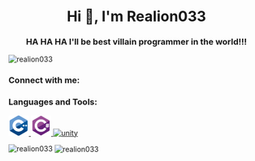 <h1 align="center">Hi 👋, I'm Realion033</h1>
<h3 align="center">HA HA HA I'll be best villain programmer in the world!!!</h3>

<p align="left"> <img src="https://komarev.com/ghpvc/?username=realion033&label=Profile%20views&color=0e75b6&style=flat" alt="realion033" /> </p>

<h3 align="left">Connect with me:</h3>
<p align="left">
</p>

<h3 align="left">Languages and Tools:</h3>
<p align="left"> <a href="https://www.w3schools.com/cpp/" target="_blank" rel="noreferrer"> <img src="https://raw.githubusercontent.com/devicons/devicon/master/icons/cplusplus/cplusplus-original.svg" alt="cplusplus" width="40" height="40"/> </a> <a href="https://www.w3schools.com/cs/" target="_blank" rel="noreferrer"> <img src="https://raw.githubusercontent.com/devicons/devicon/master/icons/csharp/csharp-original.svg" alt="csharp" width="40" height="40"/> </a> <a href="https://unity.com/" target="_blank" rel="noreferrer"> <img src="https://www.vectorlogo.zone/logos/unity3d/unity3d-icon.svg" alt="unity" width="40" height="40"/> </a> </p>

<p><img align="left" src="https://github-readme-stats.vercel.app/api/top-langs?username=realion033&show_icons=true&locale=en&layout=compact" alt="realion033" /></p>

<p>&nbsp;<img align="center" src="https://github-readme-stats.vercel.app/api?username=realion033&show_icons=true&locale=en" alt="realion033" /></p>
